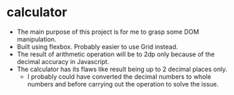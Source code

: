 # calculator

- The main purpose of this project is for me to grasp some DOM manipulation.
- Built using flexbox. Probably easier to use Grid instead.
- The result of arithmetic operation will be to 2dp only because of the decimal accuracy in Javascript.
- The calculator has its flaws like result being up to 2 decimal places only.
  - I probably could have converted the decimal numbers to whole numbers and before carrying out the operation to solve the issue.
